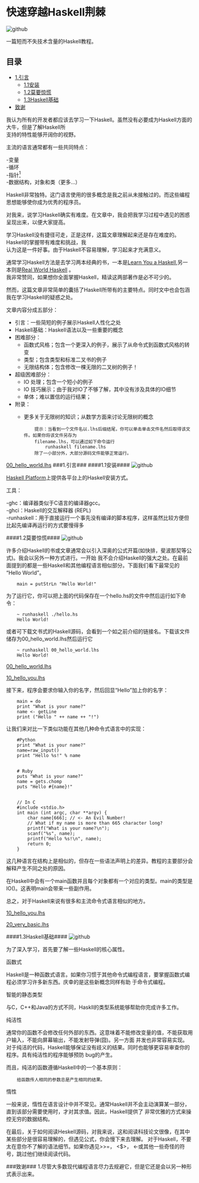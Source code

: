 快速穿越Haskell荆棘
====================
![github](imag/magritte_pleasure_principle.jpg "Title")

一篇短而不失技术含量的Haskell教程。

目录
----

*	[1.引言](#1.引言)
	*	[1.1安装](#1.1安装)
	*	[1.2莫要惊慌](#1.2莫要惊慌)
	*	[1.3Haskell基础](#1.3Haskell基础)
*	[致谢](#致谢)

我认为所有的开发者都应该去学习一下Haskell。虽然没有必要成为Haskell方面的大牛，但是了解Haskell所<br>
支持的特性能够开阔你的视野。

主流的语言通常都有一些共同特点：

-变量 <br>
-循环 <br>
-指针[<sup>1</sup>](#致谢) <br>
-数据结构，对象和类（更多...） <br>

Haskell非常独特。这门语言使用的很多概念是我之前从未接触过的。而这些编程思想能够使你成为优秀的程序员。

对我来，说学习Haskell确实有难度。在文章中，我会把我学习过程中遇见的困惑呈现出来，以便大家提高。

学习Haskell没有捷径可走，正是这样，这篇文章理解起来还是存在难度的。Haskell的掌握带有难度和挑战，我 <br>
认为这是一件好事。由于Haskell不容易理解，学习起来才充满意义。

通常学习Haskell方法是去学习两本经典的书，一本是[Learn You a Haskell](http://learnyouahaskell.com/),另一本则是[Real World Haskell](http://www.amazon.cn/dp/0596514980) 。<br>
我非常赞同，如果想你全面掌握Haskell，精读这两部著作是必不可少的。

然而，这篇文章非常简单的囊括了Haskell所带有的主要特点。同时文中也会包涵我在学习Haskell的疑惑之处。

文章内容分成五部分：

*	引言：一些简短的例子展示Haskell人性化之处
*	Haskell基础：Haskell语法以及一些重要的概念
*	困难部分：
	*	函数式风格；包含一个更深入的例子，展示了从命令式到函数式风格的转变
	*	类型；包含类型和标准二叉书的例子
	*	无限结构体；包含修改一棵无限的二叉树的例子！
*	超级困难部分：
	*	IO 处理；包含一个短小的例子
	*	IO 技巧展示；由于我对IO了不够了解，其中没有涉及具体的IO细节
	*	单体；难以置信的运行结果；
*	附录：
	*	更多关于无限树的知识；从数学方面来讨论无限树的概念

				提示：当看到一个文件名以.lhs后缀结尾，你可以单击单击文件名然后取得该文件。如果你将该文件另存为
				filename.lhs，可以通过如下命令运行
					runhaskell filename.lhs	
				除了一小部分外，大部分源码文件能够正常运行。
	
[00_hello_world.lhs](code/00_hello_world.lhs)
###1.引言###
####1.1安装####
![github](imag/Haskell-logo.png)

[Haskell Platform](http://www.haskell.org/platform/)上提供各平台上的Haskell安装方式。

工具：

-ghc：编译器类似于C语言的编译器gcc。<br>
-ghci：Haskell的交互解释器 (REPL)<br>
-runhaskell：用于直接运行一个事先没有编译的脚本程序，这样虽然比较方便但比起先编译再运行的方式要慢得多<br>

####1.2莫要惊慌####
![github](imag/munch_TheScream.jpg)

许多介绍Haskell的书或文章通常会以引入深奥的公式开篇(如快排，斐波那契等公式)。我会以另外一种方式进行。一开始
我不会介绍Haskell的强大之处。在最前面提到的都是一些Haskell和其他编程语言相似部分。下面我们看下最常见的
“Hello World”。

		main = putStrLn "Hello World!"
		
为了运行它，你可以把上面的代码保存在一个hello.hs的文件中然后运行如下命令：
	
		~ runhaskell ./hello.hs
		Hello World!

或者可下载文书式的Haskell源码，会看到一个如之前介绍的链接名。下载该文件储存为00_hello_world.lhs然后运行它

		~ runhaskell 00_hello_world.lhs
		Hello World!

[00_hello_world.lhs](code/00_hello_world.lhs)

[10_hello_you.lhs](code/10_hello_you.lhs)

接下来，程序会要求你输入你的名字，然后回显“Hello”加上你的名字：

		main = do
    	print "What is your name?"
    	name <- getLine
    	print ("Hello " ++ name ++ "!")
    	
让我们来对比一下类似功能在其他几种命令式语言中的实现：

		#Python
		print "What is your name?"
		name=raw_input()
		print "Hello %s!" % name


		# Ruby
		puts "What is your name?"
		name = gets.chomp
		puts "Hello #{name}!"
		
		
		// In C
		#include <stdio.h>
		int main (int argc, char **argv) {
			char name[666]; // <- An Evil Number!
			// What if my name is more than 665 character long?
			printf("What is your name?\n"); 
			scanf("%s", name);
			printf("Hello %s!\n", name);
			return 0;
		}
		
这几种语言在结构上是相似的，但存在一些语法声明上的差异。教程的主要部分会解释产生不同之处的原因。

在Haskell中会有一个main函数并且每个对象都有一个对应的类型。main的类型是IO()。这表明main会带来一些副作用。

总之，对于Haskell来说有很多和主流命令式语言相似的地方。

[10_hello_you.lhs](code/10_hello_you.lhs)

[20_very_basic.lhs](code/20_very_basic.lhs)

####1.3Haskell基础####
![github](imag/picasso_owl.jpg)

为了深入学习，首先要了解一些Haskell的核心属性。

函数式

Haskell是一种函数式语言。如果你习惯于其他命令式编程语言，要掌握函数式编程必须学习许多新东西。庆幸的是这些新概念同样有助
于命令式编程。

智能的静态类型

与C，C++和Java的方式不同，Haskll的类型系统能够帮助你完成许多工作。

纯洁性

通常你的函数不会修改任何外部的东西。这意味着不能修改变量的值，不能获取用户输入，不能向屏幕输出，不能发射导弹(囧)。另一方面
并发也非常容易实现。对于纯洁的代码，Haskell能够保证没有歧义的结果。同时也能够更容易审查你的程序。具有纯洁性的程序能够预防
bug的产生。

而且，纯洁的函数遵循Haskell中的一个基本原则：

		给函数传人相同的参数总是产生相同的结果。

惰性

一般来说，惰性在语言设计中并不常见。通常Haskell并不会主动演算某一部分，直到该部分需要使用时，才对其求值。因此，Haskell提供了
非常优雅的方式来操控无穷的数据结构。

在最后，关于如何阅读Heskell源码，对我来说，这和阅读科技论文很像，在其中某些部分是很容易理解的，但遇见公式，你会慢下来去理解。
对于Haskell，不要太在意你不了解的语法细节。如果你遇见>>=， <$>， <-或其他一些奇怪的符号，跳过他们继续阅读代码。 


###致谢###
1.尽管大多数现代编程语言尽力去规避它，但是它还是会以另一种形式表示出来。
